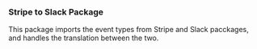 ### Stripe to Slack Package

This package imports the event types from Stripe and Slack pacckages, and handles the translation between the two.

